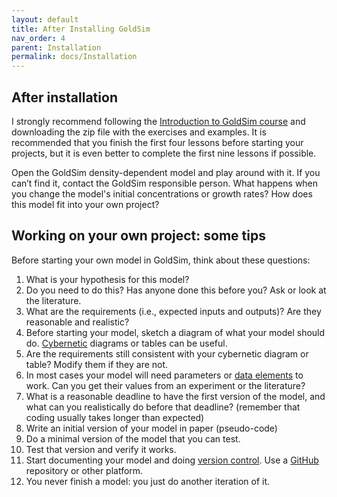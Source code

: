 ```yaml
---
layout: default
title: After Installing GoldSim
nav_order: 4
parent: Installation
permalink: docs/Installation
---
```

## After installation

I strongly recommend following the [Introduction to GoldSim course](https://www.goldsim.com/Courses/BasicGoldSim/) and downloading the zip file with the exercises and examples. 
It is recommended that you finish the first four lessons before starting your projects, but it is even better to complete the first nine lessons if possible.

Open the GoldSim density-dependent model and play around with it. If you can’t find it, contact the GoldSim responsible person. What happens when you change the model's initial concentrations or growth rates? How does this model fit into your own project?

## Working on your own project: some tips

Before starting your own model in GoldSim, think about these questions:

1. What is your hypothesis for this model?
2. Do you need to do this? Has anyone done this before you? Ask or look at the literature.
3. What are the requirements (i.e., expected inputs and outputs)? Are they reasonable and realistic?
4. Before starting your model, sketch a diagram of what your model should do. [Cybernetic](https://en.wikipedia.org/wiki/Cybernetics) diagrams or tables can be useful.
5. Are the requirements still consistent with your cybernetic diagram or table? Modify them if they are not.
6. In most cases your model will need parameters or [data elements](https://help.goldsim.com/index.html#!Modules/5/inputelements.htm)  to work. Can you get their values from an experiment or the literature? 
7. What is a reasonable deadline to have the first version of the model, and what can you realistically do before that deadline? (remember that coding usually takes longer than expected)
8. Write an initial version of your model in paper (pseudo-code) 
9. Do a minimal version of the model that you can test.
10. Test that version and verify it works.
11. Start documenting your model and doing [version control](https://www.atlassian.com/git/tutorials/what-is-version-control#:~:text=Version%20control%2C%20also%20known%20as,to%20source%20code%20over%20time.). Use a [GitHub](https://github.com/) repository or other platform.
12. You never finish a model: you just do another iteration of it.


